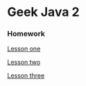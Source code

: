 # Geek Java 2

### Homework

[Lesson one](src/main/java/Java2/LessonOne/)

[Lesson two](src/main/java/Java2/LessonTwo/)

[Lesson three](src/main/java/Java2/LessonThree/)